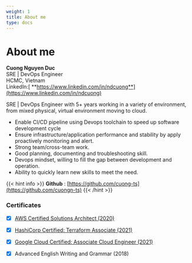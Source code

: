 ```yaml
---
weight: 1
title: About me
type: docs
---
```

# About me

**Cuong Nguyen Duc**  
SRE | DevOps Engineer   
HCMC, Vietnam  
LinkedIn:[ **https://www.linkedin.com/in/ndcuong**](https://www.linkedin.com/in/ndcuong) 

SRE | DevOps Engineer with 5+ years working in a variety of environment, from mixed physical, virtual environment moving to cloud.

* Enable CI/CD pipeline using Devops toolchain to speed up software development cycle
* Ensure infrastructure/application performance and stability by apply proactively monitoring and alert.
* Strong team/cross-team work.
* Good planning, documenting and troubleshooting skill.
* Devops mindset, willing to fill the gap between development and operation.
* Ability to quickly learn new skills to meet the need. 

{{< hint info >}} **Github** : 
[https://github.com/cuong-ts](https://github.com/cuongn-ts) 
{{< /hint >}}

### Certificates


* [x] [AWS Certified Solutions Architect \(2020\)](https://www.youracclaim.com/badges/aa491e3b-e2e1-4feb-a3b8-67bb4ef1014d/linked_in_profile)
* [x] [HashiCorp Certified: Terraform Associate \(2021\)](https://www.credly.com/badges/3e74e097-1bcd-4c8c-85f9-51873a451b12)
* [x] [Google Cloud Certified: Associate Cloud Engineer \(2021\)](https://www.credential.net/953d4a84-f47b-4721-8b9e-3d2c78543b5a) 
* [x] Advanced English Writing and Grammar \(2018\)


### 
